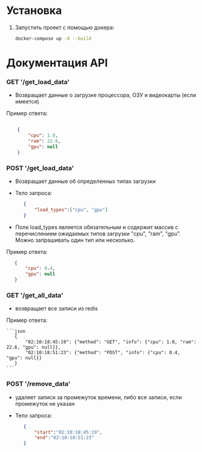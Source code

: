 Установка
===================
1. Запустить проект с помощью докера:
   ```bash
   docker-compose up -d --build
   ```

Документация API
===================


### GET '/get_load_data'

- Возвращает данные о загрузке процессора, ОЗУ и видеокарты (если имеется)

Пример ответа:

```json

    {
        "cpu": 1.0, 
        "ram": 22.6, 
        "gpu": null
    }
```

### POST '/get_load_data'

- Возвращает данные об определенных типах загрузки
- Тело запроса:

    ```json
       {
           "load_types":["cpu", "gpu"]
       }
    ```
- Поле load_types является обязательным и содержит массив с перечислением ожидаемых типов загрузки "cpu", "ram", "gpu". Можно запрашивать один тип или несколько.

Пример ответа:

 ```json
    {
        "cpu": 0.4, 
        "gpu": null
    }
 ```

### GET '/get_all_data'

- возвращает все записи из redis

Пример ответа:

    ```json
       {
           "02:10:18:45:19": {"method": "GET", "info": {"cpu": 1.0, "ram": 22.6, "gpu": null}}, 
           "02:10:18:51:23": {"method": "POST", "info": {"cpu": 0.4, "gpu": null}}
       }
    ```

### POST '/remove_data'

- удаляет записи за промежуток времени, либо все записи, если промежуток не указан
- Тело запроса:

    ```json
       {
           "start":"02:10:18:45:19",
           "end":"02:10:18:51:23"
       }
    ```
